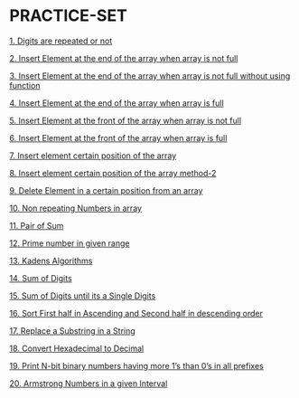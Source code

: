 # PRACTICE-SET          
   <p><a href="https://github.com/99monisha/PRACTICE-SET/blob/master/1.Repeating%20Digits/on.cpp">1. Digits are repeated or not<a/></p>
   <p><a href="https://github.com/99monisha/PRACTICE-SET/blob/master/2.pushEndArray/on.cpp">2. Insert Element at the end of the array when array is not full<a/></p>
   <p><a href="https://github.com/99monisha/PRACTICE-SET/blob/master/2.pushEndArray/on1.cpp">3. Insert Element at the end of the array when array is not full without using function<a/></p>
   <p><a href="https://github.com/99monisha/PRACTICE-SET/blob/master/2.pushEndArray/tw.cpp">4. Insert Element at the end of the array when array is full<a/></p>
    <p><a href="https://github.com/99monisha/PRACTICE-SET/blob/master/3.pushFrontArray/on.cpp">5. Insert Element at the front of the array when array is not full<a/></p>
   <p><a href="https://github.com/99monisha/PRACTICE-SET/blob/master/3.pushFrontArray/tw.cpp">6. Insert Element at the front of the array when array is full<a/></p>   
   <p><a href="https://github.com/99monisha/PRACTICE-SET/blob/master/4.pushCertain/on.cpp">7. Insert element certain position of the array<a/></p>
       <p><a href="https://github.com/99monisha/PRACTICE-SET/blob/master/4.pushCertain/tw.cpp">8. Insert element certain position of the array method-2<a/></p>
     <p><a href="https://github.com/99monisha/PRACTICE-SET/blob/master/5.DeleteCertain/on.cpp">9. Delete Element in a certain position from an array<a/></p>
      <p><a href="https://github.com/99monisha/PRACTICE-SET/blob/master/6.NonRepeating/on.cpp">10. Non repeating Numbers in array<a/></p>
       <p><a href="https://github.com/99monisha/PRACTICE-SET/blob/master/7.pairSum/on.cpp">11. Pair of Sum<a/></p>
        <p><a href="https://github.com/99monisha/PRACTICE-SET/blob/master/8.primeGivenrange/on.cpp">12. Prime number in given range<a/></p>
         <p><a href="https://github.com/99monisha/PRACTICE-SET/blob/master/9.KadensAlgo/maximumsum.cpp">13. Kadens Algorithms<a/></p>
            <p><a href="https://github.com/99monisha/PRACTICE-SET/blob/master/10.SumofDigits/on.cpp">14. Sum of Digits<a/></p>
        <p><a href="https://github.com/99monisha/PRACTICE-SET/blob/master/10.SumofDigits/tw.cpp">15. Sum of Digits until its a Single Digits<a/></p>
         <p><a href="https://github.com/99monisha/PRACTICE-SET/blob/master/12.AssendingDeseding/on.cpp">16. Sort First half in Ascending and Second half in descending order <a/></p>
            <p><a href="https://github.com/99monisha/PRACTICE-SET/blob/master/13.App/on.cpp">17. Replace a Substring in a String <a/></p>
        <p><a href="https://github.com/99monisha/PRACTICE-SET/blob/master/16.pro/on.cpp">18.  Convert Hexadecimal to Decimal<a/></p>
       <p><a href="https://github.com/99monisha/PRACTICE-SET/blob/master/17.Pro/on.cpp">19. Print N-bit binary numbers having more 1’s than 0’s in all prefixes<a/></p>
<p><a href="https://github.com/99monisha/PRACTICE-SET/blob/master/18.Pro/on.cpp">20. Armstrong Numbers in a given Interval<a/></p>
<p><a href=""><a/></p>
<p><a href=""><a/></p>
<p><a href=""><a/></p>
<p><a href=""><a/></p>
<p><a href=""><a/></p>
<p><a href=""><a/></p>
<p><a href=""><a/></p>
<p><a href=""><a/></p>
<p><a href=""><a/></p>
<p><a href=""><a/></p>
<p><a href=""><a/></p>
<p><a href=""><a/></p>
<p><a href=""><a/></p>
<p><a href=""><a/></p>
<p><a href=""><a/></p>
<p><a href=""><a/></p>
<p><a href=""><a/></p>
<p><a href=""><a/></p>
<p><a href=""><a/></p>

 
